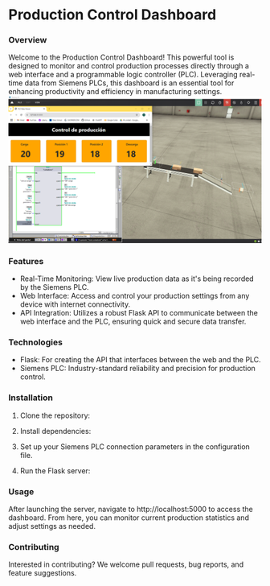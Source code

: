 # Production Control Dashboard
### Overview
Welcome to the Production Control Dashboard! This powerful tool is designed to monitor and control production processes 
directly through a web interface and a programmable logic controller (PLC). Leveraging real-time data from 
Siemens PLCs, this dashboard is an essential tool for enhancing productivity and efficiency in manufacturing settings.
<img alt="Production Control Dashboard" src="static/images/control%20production.PNG"/>

### Features
* Real-Time Monitoring: View live production data as it's being recorded by the Siemens PLC.
* Web Interface: Access and control your production settings from any device with internet connectivity.
* API Integration: Utilizes a robust Flask API to communicate between the web interface and the PLC, ensuring quick and
secure data transfer.

### Technologies
* Flask: For creating the API that interfaces between the web and the PLC.
* Siemens PLC: Industry-standard reliability and precision for production control.

### Installation
1. Clone the repository:

2. Install dependencies:

3. Set up your Siemens PLC connection parameters in the configuration file.

4. Run the Flask server:

### Usage
After launching the server, navigate to http://localhost:5000 to access the dashboard. From here, you can monitor
current production statistics and adjust settings as needed.

### Contributing
Interested in contributing? We welcome pull requests, bug reports, and feature suggestions.
